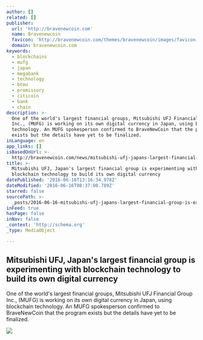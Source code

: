 ```yaml
---
author: []
related: []
publisher:
  url: 'http://bravenewcoin.com'
  name: Bravenewcoin
  favicon: 'http://bravenewcoin.com/themes/bravenewcoin/images/favicon.ico'
  domain: bravenewcoin.com
keywords:
  - blockchains
  - mufg
  - japan
  - megabank
  - technology
  - btmu
  - promissory
  - citicoin
  - bank
  - chain
description: >-
  One of the world's largest financial groups, Mitsubishi UFJ Financial Group
  Inc., (MUFG) is working on its own digital currency in Japan, using blockchain
  technology. An MUFG spokesperson confirmed to BraveNewCoin that the program
  exists but the details have yet to be finalized.
inLanguage: en
app_links: []
isBasedOnUrl: >-
  http://bravenewcoin.com/news/mitsubishi-ufj-japans-largest-financial-group-is-experimenting-with-blockchain-technology-to-build-its-own-digital-currency/
title: >-
  Mitsubishi UFJ, Japan's largest financial group is experimenting with
  blockchain technology to build its own digital currency
datePublished: '2016-06-16T13:16:34.978Z'
dateModified: '2016-06-16T08:37:00.789Z'
starred: false
sourcePath: >-
  _posts/2016-06-16-mitsubishi-ufj-japans-largest-financial-group-is-experimen.md
inFeed: true
hasPage: false
inNav: false
_context: 'http://schema.org'
_type: MediaObject

---
```

<article style=""><h1>Mitsubishi UFJ, Japan's largest financial group is experimenting with blockchain technology to build its own digital currency</h1><p>One of the world's largest financial groups, Mitsubishi UFJ Financial Group Inc., (MUFG) is working on its own digital currency in Japan, using blockchain technology. An MUFG spokesperson confirmed to BraveNewCoin that the program exists but the details have yet to be finalized.</p><img src="http://bravenewcoin.com/assets/Uploads/_resampled/ResizedImage600272-JRW-381-yakumo-color-cropped.jpg" /></article>